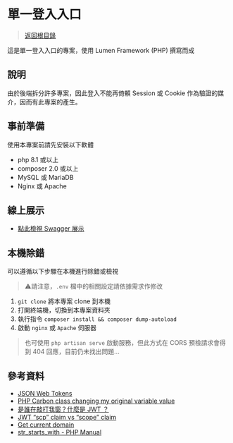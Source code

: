# 單一登入入口

> [返回根目錄](https://github.com/samuikaze/my-work-2023)

這是單一登入入口的專案，使用 Lumen Framework (PHP) 撰寫而成

## 說明

由於後端拆分許多專案，因此登入不能再倚賴 Session 或 Cookie 作為驗證的媒介，因而有此專案的產生。

## 事前準備

使用本專案前請先安裝以下軟體

- php 8.1 或以上
- composer 2.0 或以上
- MySQL 或 MariaDB
- Nginx 或 Apache

## 線上展示

- [點此檢視 Swagger 展示](https://syskzworks.ddns.net/forwork/services/singlesignon/api/swagger)

## 本機除錯

可以遵循以下步驟在本機進行除錯或檢視

> ⚠️請注意，`.env` 檔中的相關設定請依據需求作修改

1. `git clone` 將本專案 clone 到本機
2. 打開終端機，切換到本專案資料夾
3. 執行指令 `composer install && composer dump-autoload`
4. 啟動 `nginx` 或 `Apache` 伺服器

  > 也可使用 `php artisan serve` 啟動服務，但此方式在 CORS 預檢請求會得到 404 回應，目前仍未找出問題...

## 參考資料

- [JSON Web Tokens](https://jwt.io/)
- [PHP Carbon class changing my original variable value](https://stackoverflow.com/a/49905830)
- [是誰在敲打我窗？什麼是 JWT ？](https://5xruby.tw/posts/what-is-jwt)
- [JWT “scp” claim vs “scope” claim](https://devforum.okta.com/t/jwt-scp-claim-vs-scope-claim/10155)
- [Get current domain](https://stackoverflow.com/a/50301646)
- [str_starts_with - PHP Manual](https://www.php.net/manual/zh/function.str-starts-with.php)
